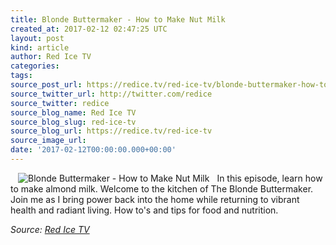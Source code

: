 ```yaml
---
title: Blonde Buttermaker - How to Make Nut Milk
created_at: 2017-02-12 02:47:25 UTC
layout: post
kind: article
author: Red Ice TV
categories: 
tags: 
source_post_url: https://redice.tv/red-ice-tv/blonde-buttermaker-how-to-make-nut-milk
source_twitter_url: http://twitter.com/redice
source_twitter: redice
source_blog_name: Red Ice TV
source_blog_slug: red-ice-tv
source_blog_url: https://redice.tv/red-ice-tv
source_image_url: 
date: '2017-02-12T00:00:00.000+00:00'
---
```

<img align="left" hspace="12" alt="Blonde Buttermaker - How to Make Nut Milk" src="https://rdice.net/a/c/t/17/BBM-ep3-nut-milk.9cd7b47f.jpg"> In this episode, learn how to make almond milk. 
Welcome to the kitchen of The Blonde Buttermaker. Join me as I bring power back into the home while returning to vibrant health and radiant living. How to's and tips for food and nutrition.<div class="">
    <i>Source: <a href="https://redice.tv/red-ice-tv">Red Ice TV</a></i>
</div>
